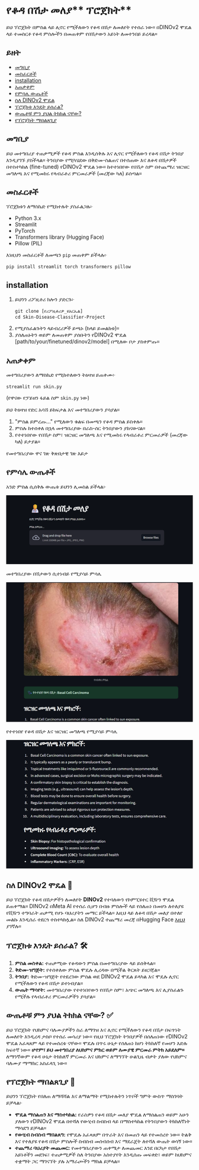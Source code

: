 # የቆዳ በሽታ መለያ** ፕሮጀክት**

ይህ ፕሮጀክት በምስል ላይ ሊኖር የሚችለውን የቆዳ በሽታ ለመለየት የተሰራ ነው። በDINOv2 ሞዴል ላይ ተመስርቶ የቆዳ ምስሎችን በመጠቀም የበሽታውን አይነት ለመተንበይ ይረዳል።

## ይዘት

* [መግቢያ](#መግቢያ)
* [መስፈርቶች](#መስፈርቶች)
* [installation](#መገጣጠም)
* [አጠቃቀም](#አጠቃቀም)
* [የምሳሌ ውጤቶች](#የምሳሌ-ውጤቶች)
* [ስለ DINOv2 ሞዴል](#ስለ-dinov2-ሞዴል)
* [ፕሮጀክቱ እንዴት ይሰራል?](#ፕሮጀክቱ-እንዴት-ይሰራል)
* [ውጤቶቹ ምን ያህል ትክክል ናቸው?](#ውጤቶቹ-ምን-ያህል-ትክክል-ናቸው)
* [የፕሮጀክት ማበልጸጊያ](#የፕሮጀክት-ማበልጸጊያ)

## መግቢያ

ይህ መተግበሪያ ተጠቃሚዎች የቆዳ ምስል እንዲሰቅሉ እና ሊኖር የሚችለውን የቆዳ በሽታ ትንበያ እንዲያገኙ ያስችላል። ትንበያው የሚካሄደው በቅድመ-ስልጠና በተሰጠው እና ለቆዳ በሽታዎች በተስተካከለ (fine-tuned) የDINOv2 ሞዴል ነው። ከተተነበየው የበሽታ ስም በተጨማሪ ዝርዝር መግለጫ እና የሚመከሩ የላብራቶሪ ምርመራዎች (መረጃው ካለ) ይሰጣል።

## መስፈርቶች

ፕሮጀክቱን ለማስኬድ የሚከተሉት ያስፈልጋሉ፦

* Python 3.x
* Streamlit
* PyTorch
* Transformers library (Hugging Face)
* Pillow (PIL)

እነዚህን መስፈርቶች ለመጫን `pip` መጠቀም ይችላሉ፦

```
pip install streamlit torch transformers pillow

```

## installation

1. ይህንን ሪፖዚቶሪ ክሎን ያድርጉ፦
   ```
   git clone [የሪፖዚቶሪዎ_ዩአርኤል]
   cd Skin-Disease-Classifier-Project

   ```
2. የሚያስፈልጉትን ላይብረሪዎች ይጫኑ (ከላይ ይመልከቱ)።
3. ያሰለጠኑትን ወይም ለመጠቀም ያሰቡትን የDINOv2 ሞዴል [path/to/your/finetuned/dinov2/model] በሚለው ቦታ ያስቀምጡ።

## አጠቃቀም

መተግበሪያውን ለማስኬድ የሚከተለውን ትዕዛዝ ይጠቀሙ፦

```
streamlit run skin.py

```

(የዋናው የፓይዘን ፋይል ስም `skin.py` ነው)

ይህ ትዕዛዝ የድር አሳሽ ይከፍታል እና መተግበሪያውን ያሳያል።

1. "ምስል ይምረጡ..." የሚለውን ቁልፍ በመጫን የቆዳ ምስል ይስቀሉ።
2. ምስሉ ከተሰቀለ በኋላ መተግበሪያው በራስ-ሰር ትንበያውን ያከናውናል።
3. የተተነበየው የበሽታ ስም፣ ዝርዝር መግለጫ እና የሚመከሩ የላብራቶሪ ምርመራዎች (መረጃው ካለ) ይታያል።

የመተግበሪያው ዋና ገጽ ቅጽበታዊ ገጽ እይታ

## የምሳሌ ውጤቶች

አንድ ምስል ሲሰቅሉ ውጤቱ ይህንን ሊመስል ይችላል፦

![ምሳሌ](imgs\image1.png)


መተግበሪያው በሽታውን ሲተነብይ የሚያሳይ ምሳሌ

![ምሳሌ](imgs\image_2.jpeg)


የተተነበየ የቆዳ በሽታ እና ዝርዝር መግለጫ የሚያሳይ ምሳሌ

![ምሳሌ](imgs\image_3.jpeg)


## ስለ DINOv2 ሞዴል 🧠

ይህ ፕሮጀክት የቆዳ በሽታዎችን ለመለየት **DINOv2** የተባለውን የኮምፒዩተር ቪዥን ሞዴል ይጠቀማል። DINOv2 በMeta AI የተሰራ ሲሆን በብዙ ምስሎች ላይ የሰለጠነ በመሆኑ ለተለያዩ የቪዥን ተግባራት ጠቃሚ የሆኑ ባህሪያትን መማር ይችላል። እዚህ ላይ ለቆዳ በሽታ መለያ በተለየ መልኩ እንዲሰራ ተደርጎ ተስተካክሏል። ስለ DINOv2 ተጨማሪ መረጃ በHugging Face [እዚህ](https://huggingface.co/facebook/dinov2-base "null") ያገኛሉ።

## ፕሮጀክቱ እንዴት ይሰራል? 🛠️

1. **ምስል መስቀል:** ተጠቃሚው የቆዳውን ምስል በመተግበሪያው ላይ ይሰቅላል።
2. **ቅድመ-ዝግጅት:** የተሰቀለው ምስል ሞዴሉ ሊረዳው በሚችል ቅርጸት ይዘጋጃል።
3. **ትንበያ:** ቅድመ-ዝግጅት የተደረገው ምስል ወደ DINOv2 ሞዴል ይላካል እና ሞዴሉ ሊኖር የሚችለውን የቆዳ በሽታ ይተነብያል።
4. **ውጤት ማሳየት:** መተግበሪያው የተተነበየውን የበሽታ ስም፣ አጭር መግለጫ እና ሊያስፈልጉ የሚችሉ የላብራቶሪ ምርመራዎችን ያሳያል።

## ውጤቶቹ ምን ያህል ትክክል ናቸው? ✅

ይህ ፕሮጀክት የህክምና ባለሙያዎችን ስራ ለማገዝ እና ሊኖር የሚችለውን የቆዳ በሽታ በፍጥነት ለመለየት እንዲረዳ ታስቦ የተሰራ መሳሪያ ነው። የዚህ ፕሮጀክት ትንበያዎች በሰለጠነው የDINOv2 ሞዴል አፈጻጸም ላይ የተመሰረቱ ናቸው። ሞዴሉ በጥሩ ሁኔታ የሰለጠነ ከሆነ ትክክለኛ የመሆን እድሉ ከፍተኛ ነው። **ሆኖም፣ ይህ መተግበሪያ ለህክምና ምክር ወይም ለሙያዊ ምርመራ ምትክ አይደለም።** ለማንኛውም የቆዳ ሁኔታ ትክክለኛ ምርመራ እና ህክምና ለማግኘት ሁልጊዜ ብቃት ያለው የህክምና ባለሙያ ማማከር አስፈላጊ ነው።

## የፕሮጀክት ማበልጸጊያ 🚀

ይህንን ፕሮጀክት የበለጠ ለማሻሻል እና ለማልማት የሚከተሉትን ነጥቦች ግምት ውስጥ ማስገባት ይቻላል፦

* **ሞዴል ማሰልጠን እና ማስተካከል:** የራስዎን የቆዳ በሽታ መለያ ሞዴል ለማሰልጠን ወይም አሁን ያለውን የDINOv2 ሞዴል በተሻለ የውሂብ ስብስብ ላይ በማስተካከል የትንበያውን ትክክለኛነት ማሳደግ ይቻላል።
* **የውሂብ ስብስብ ማበልጸግ:** የሞዴሉ አፈጻጸም በጥራት እና በመጠን ላይ የተመሰረተ ነው። ትልቅ እና የተለያዩ የቆዳ በሽታ ምስሎች ስብስብ መሰብሰብ እና ማደራጀት ለተሻለ ውጤት ወሳኝ ነው።
* **ተጨማሪ ባህሪያት መጨመር:** የመተግበሪያውን ጠቀሜታ ለመጨመር እንደ በርካታ የበሽታ አይነቶችን መደገፍ፣ ተጠቃሚዎች ስለ ትንበያው አስተያየት እንዲሰጡ መፍቀድ፣ ወይም ከህክምና ተቋማት ጋር ማገናኘት ያሉ አማራጮችን ማከል ይቻላል።
